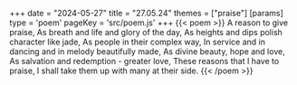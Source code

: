 +++
date = "2024-05-27"
title = "27.05.24"
themes = ["praise"]
[params]
  type = 'poem'
  pageKey = 'src/poem.js'
+++
{{< poem >}}
A reason to give praise,
As breath and life and glory of the day,
As heights and dips polish character like jade,
As people in their complex way,
In service and in dancing and in melody beautifully made,
As divine beauty, hope and love,
As salvation and redemption - greater love,
These reasons that I have to praise,
I shall take them up with many at their side.
{{< /poem >}}